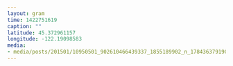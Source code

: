 ```yaml
---
layout: gram
time: 1422751619
caption: ""
latitude: 45.372961157
longitude: -122.19098583
media:
- media/posts/201501/10950501_902610466439337_1855189902_n_17843637919000351.jpg
---
```

